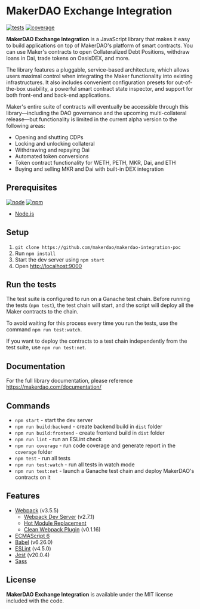 # MakerDAO Exchange Integration

[![tests][tests]][tests-url]
[![coverage][cover]][cover-url]

**MakerDAO Exchange Integration** is a JavaScript library that makes it easy to build applications on top of MakerDAO's platform of smart contracts. You can use Maker's contracts to open Collateralized Debt Positions, withdraw loans in Dai, trade tokens on OasisDEX, and more.

The library features a pluggable, service-based architecture, which allows users maximal control when integrating the Maker functionality into existing infrastructures. It also includes convenient configuration presets for out-of-the-box usability, a powerful smart contract state inspector, and support for both front-end and back-end applications.

Maker's entire suite of contracts will eventually be accessible through this library—including the DAO governance and the upcoming multi-collateral release—but functionality is limited in the current alpha version to the following areas:

* Opening and shutting CDPs
* Locking and unlocking collateral
* Withdrawing and repaying Dai
* Automated token conversions
* Token contract functionality for WETH, PETH, MKR, Dai, and ETH
* Buying and selling MKR and Dai with built-in DEX integration


## Prerequisites

[![node][node]][node-url]
[![npm][npm]][npm-url]
      
- [Node.js](http://es6-features.org)


## Setup

1. `git clone https://github.com/makerdao/makerdao-integration-poc`
2. Run `npm install`
3. Start the dev server using `npm start`
3. Open [http://localhost:9000](http://localhost:9000)


## Run the tests

The test suite is configured to run on a Ganache test chain. Before running the tests (`npm test`), the test chain will start, and the script will deploy all the Maker contracts to the chain.

To avoid waiting for this process every time you run the tests, use the command `npm run test:watch`.

If you want to deploy the contracts to a test chain independently from the test suite, use `npm run test:net`.


## Documentation

For the full library documentation, please reference https://makerdao.com/documentation/


## Commands

- `npm start` - start the dev server
- `npm run build:backend` - create backend build in `dist` folder
- `npm run build:frontend` - create frontend build in `dist` folder
- `npm run lint` - run an ESLint check
- `npm run coverage` - run code coverage and generate report in the `coverage` folder
- `npm test` - run all tests
- `npm run test:watch` - run all tests in watch mode
- `npm run test:net` - launch a Ganache test chain and deploy MakerDAO's contracts on it


## Features

- [Webpack](https://webpack.js.org/guides) (v3.5.5)
    - [Webpack Dev Server](https://github.com/webpack/webpack-dev-server) (v2.7.1)
    - [Hot Module Replacement](https://webpack.js.org/concepts/hot-module-replacement)
    - [Clean Webpack Plugin](https://github.com/johnagan/clean-webpack-plugin) (v0.1.16)
- [ECMAScript 6](http://es6-features.org)
- [Babel](https://babeljs.io/docs/setup/#installation) (v6.26.0)
- [ESLint](https://eslint.org/docs/user-guide/getting-started) (v4.5.0)
- [Jest](https://facebook.github.io/jest/docs/en/getting-started.html) (v20.0.4)
- [Sass](http://sass-lang.com/guide)


## License

**MakerDAO Exchange Integration** is available under the MIT license included with the code.


[npm]: https://img.shields.io/badge/npm-5.3.0-blue.svg
[npm-url]: https://npmjs.com/

[node]: https://img.shields.io/node/v/webpack-es6-boilerplate.svg
[node-url]: https://nodejs.org

[tests]: http://img.shields.io/travis/jluccisano/webpack-es6-boilerplate.svg
[tests-url]: https://travis-ci.org/jluccisano/webpack-es6-boilerplate

[cover]: https://codecov.io/gh/jluccisano/webpack-es6-boilerplate/branch/master/graph/badge.svg
[cover-url]: https://codecov.io/gh/jluccisano/webpack-es6-boilerplate